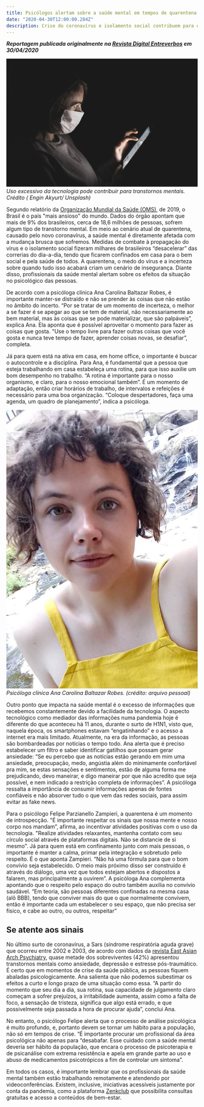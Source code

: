 ```yaml
---
title: Psicólogos alertam sobre a saúde mental em tempos de quarentena
date: "2020-04-30T12:00:00.284Z"
description: Crise do coronavírus e isolamento social contribuem para o desequilíbrio emocional. Nesse contexto, profissionais apontam cuidados que devem ser tomados.
---
```


***Reportagem publicada originalmente na [Revista Digital Entreverbos](https://www.entreverbos.com.br/single-post/2020/04/30/Psic%C3%B3logos-alertam-sobre-a-sa%C3%BAde-mental-em-tempos-de-quarentena?fbclid=IwAR3BGlMoSOEn1eww2nMszjryEU0vj9Z5levLug_aVrK7G8V4EO93YKl8WFk) em 30/04/2020***

![Pessoa de máscara utilizando o celular](./capa.jpg)
*Uso excessivo da tecnologia pode contribuir para transtornos mentais. Crédito ( Engin Akyurt/ Unsplash)*

Segundo relatório da [Organização Mundial da Saúde (OMS)](https://veja.abril.com.br/saude/os-brasileiros-sao-os-mais-ansiosos-do-mundo-segundo-a-oms/), de 2019, o Brasil é o país "mais ansioso" do mundo. Dados do órgão apontam que mais de 9% dos brasileiros, cerca de 18,6 milhões de pessoas, sofrem algum tipo de transtorno mental. Em meio ao cenário atual de quarentena, causado pelo novo coronavírus, a saúde mental é diretamente afetada com a mudança brusca que sofremos. Medidas de combate à propagação do vírus e o isolamento social fizeram milhares de brasileiros “desacelerar” das correrias do dia-a-dia, tendo que ficarem confinados em casa para o bem social e pela saúde de todos. A quarentena, o medo do vírus e a incerteza sobre quando tudo isso acabará criam um cenário de insegurança. Diante disso, profissionais da saúde mental alertam sobre os efeitos da situação no psicológico das pessoas.

De acordo com a psicóloga clínica Ana Carolina Baltazar Robes, é importante manter-se distraído e não se prender às coisas que não estão no âmbito do incerto. “Por se tratar de um momento de incerteza, o melhor a se fazer é se apegar ao que se tem de material, não necessariamente ao bem material, mas às coisas que se pode materializar, que são palpáveis”, explica Ana. Ela aponta que é possível aproveitar o momento para fazer as coisas que gosta. "Use o tempo livre para fazer outras coisas que você gosta e nunca teve tempo de fazer, aprender coisas novas, se desafiar”, completa.

Já para quem está na ativa em casa, em home office, o importante é buscar o autocontrole e a disciplina. Para Ana, é fundamental que a pessoa que esteja trabalhando em casa estabeleça uma rotina, para que isso auxilie um bom desempenho no trabalho. “A rotina é importante para o nosso organismo, e claro, para o nosso emocional também”. É um momento de adaptação, então criar horários de trabalho, de intervalos e refeições é necessário para uma boa organização. “Coloque despertadores, faça uma agenda, um quadro de planejamento”, indica a psicóloga. 

![psicóloga clínica Ana Carolina Baltazar Robes](./ana.jpeg)
*Psicóloga clínica Ana Carolina Baltazar Robes. (crédito: arquivo pessoal)*

Outro ponto que impacta na saúde mental é o excesso de informações que recebemos constantemente devido a facilidade da tecnologia. O aspecto tecnológico como mediador das informações numa pandemia hoje é diferente do que aconteceu há 11 anos, durante o surto de H1N1, visto que, naquela época, os smartphones estavam “engatinhando” e o acesso a internet era mais limitado. Atualmente, na era da informação, as pessoas são bombardeadas por notícias o tempo todo. Ana alerta que é preciso estabelecer um filtro e saber identificar gatilhos que possam gerar ansiedade: “Se eu percebo que as notícias estão gerando em mim uma ansiedade, preocupação, medo, angústia além do minimamente confortável pra mim, se estas sensações e sentimentos, estão de alguma forma me prejudicando, devo maneirar, e digo maneirar por que não acredito que seja possível, e nem indicado a restrição completa de informações”. A psicóloga ressalta a importância de consumir informações apenas de fontes confiáveis e não absorver tudo o que vem das redes sociais, para assim evitar as fake news.

Para o psicólogo Felipe Parzianello Zampieri, a quarentena é um momento de introspecção. "É importante respeitar os sinais que nossa mente e nosso corpo nos mandam”, afirma, ao incentivar atividades positivas com o uso da tecnologia. "Realize atividades relaxantes, mantenha contato com seu círculo social através de plataformas digitais. Não se distancie de si mesmo". Já para quem está em confinamento junto com mais pessoas, o importante é manter a calma, primar pela integração e sobretudo pelo respeito. É o que aponta Zampieri. “Não há uma fórmula para que o bom convívio seja estabelecido. O meio mais próximo disso ser construído é através do diálogo, uma vez que todos estejam abertos e dispostos a falarem, mas principalmente a ouvirem”. A psicóloga Ana complementa apontando que o respeito pelo espaço do outro também auxilia no convívio saudável. “Em teoria, são pessoas diferentes confinadas na mesma casa (alô BBB), tendo que conviver mais do que o que normalmente convivem, então é importante cada um estabelecer o seu espaço, que não precisa ser físico, e cabe ao outro, ou outros, respeitar”

## Se atente aos sinais

No último surto de coronavírus, a Sars (síndrome respiratória aguda grave) que ocorreu entre 2002 e 2003, de acordo com dados da [revista East Asian Arch Psychiatry](https://www1.folha.uol.com.br/equilibrioesaude/2020/02/quase-metade-dos-sobreviventes-do-ultimo-coronavirus-teve-transtornos-mentais.shtml), quase metade dos sobreviventes (42%) apresentou transtornos mentais como ansiedade, depressão e estresse pós-traumático. É certo que em momentos de crise da saúde pública, as pessoas fiquem abaladas psicologicamente. Ana salienta que não podemos subestimar os efeitos a curto e longo prazo de uma situação como essa. “A partir do momento que seu dia a dia, sua rotina, sua capacidade de julgamento claro começam a sofrer prejuízos, a irritabilidade aumenta, assim como a falta de foco, a sensação de tristeza, significa que algo está errado, e que possivelmente seja passada a hora de procurar ajuda”, conclui Ana.

No entanto, o psicólogo Felipe alerta que o processo de análise psicológica é muito profundo, e, portanto devem se tornar um hábito para a população, não só em tempos de crise. “É importante procurar um profissional da área psicológica não apenas para “desabafar. Esse cuidado com a saúde mental deveria ser hábito da população, que encara o processo de psicoterapia e de psicanálise com extrema resistência e apela em grande parte ao uso e abuso de medicamentos psicotrópicos a fim de controlar um sintoma”.

Em todos os casos, é importante lembrar que os profissionais da saúde mental  também estão trabalhando remotamente e atendendo por videoconferências. Existem, inclusive, iniciativas acessíveis justamente por conta da pandemia, como a plataforma [Zenkclub](https://exame.abril.com.br/marketing/coronavirus-zenklub-oferece-consulta-psicologica-online-por-1-real/) que possibilita consultas gratuitas e acesso a conteúdos de bem-estar.
